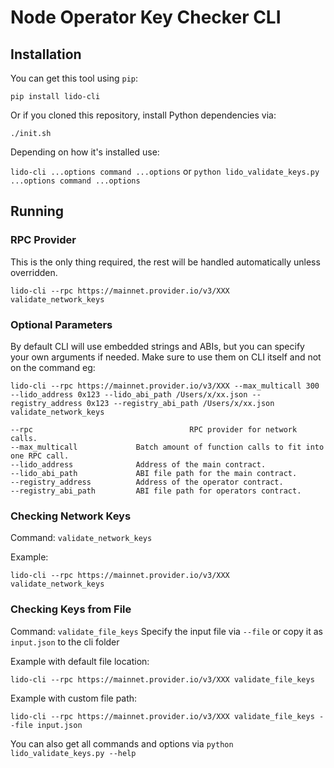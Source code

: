 # Node Operator Key Checker CLI

## Installation

You can get this tool using `pip`:

```
pip install lido-cli
```

Or if you cloned this repository, install Python dependencies via:

```
./init.sh
```

Depending on how it's installed use:

`lido-cli ...options command ...options`
or
`python lido_validate_keys.py ...options command ...options`

## Running

### RPC Provider

This is the only thing required, the rest will be handled automatically unless overridden.

```
lido-cli --rpc https://mainnet.provider.io/v3/XXX validate_network_keys
```

### Optional Parameters

By default CLI will use embedded strings and ABIs, but you can specify your own arguments if needed. Make sure to use them on CLI itself and not on the command eg:

```
lido-cli --rpc https://mainnet.provider.io/v3/XXX --max_multicall 300 --lido_address 0x123 --lido_abi_path /Users/x/xx.json --registry_address 0x123 --registry_abi_path /Users/x/xx.json validate_network_keys
```

```
--rpc                                   RPC provider for network calls.
--max_multicall				Batch amount of function calls to fit into one RPC call.
--lido_address				Address of the main contract.
--lido_abi_path				ABI file path for the main contract.
--registry_address			Address of the operator contract.
--registry_abi_path			ABI file path for operators contract.
```

### Checking Network Keys

Command: `validate_network_keys`

Example:

```
lido-cli --rpc https://mainnet.provider.io/v3/XXX validate_network_keys
```

### Checking Keys from File

Command: `validate_file_keys`
Specify the input file via `--file` or copy it as `input.json` to the cli folder

Example with default file location:

```
lido-cli --rpc https://mainnet.provider.io/v3/XXX validate_file_keys
```

Example with custom file path:

```
lido-cli --rpc https://mainnet.provider.io/v3/XXX validate_file_keys --file input.json
```

You can also get all commands and options via `python lido_validate_keys.py --help`
